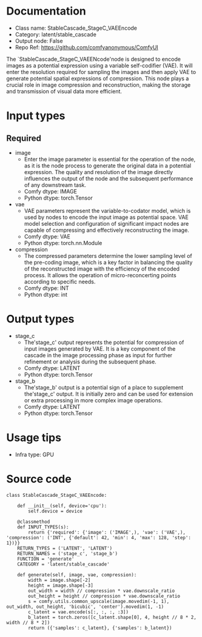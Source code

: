 # Documentation
- Class name: StableCascade_StageC_VAEEncode
- Category: latent/stable_cascade
- Output node: False
- Repo Ref: https://github.com/comfyanonymous/ComfyUI

The `StableCascade_StageC_VAEENcode'node is designed to encode images as a potential expression using a variable self-codifier (VAE). It will enter the resolution required for sampling the images and then apply VAE to generate potential spatial expressions of compression. This node plays a crucial role in image compression and reconstruction, making the storage and transmission of visual data more efficient.

# Input types
## Required
- image
    - Enter the image parameter is essential for the operation of the node, as it is the node process to generate the original data in a potential expression. The quality and resolution of the image directly influences the output of the node and the subsequent performance of any downstream task.
    - Comfy dtype: IMAGE
    - Python dtype: torch.Tensor
- vae
    - VAE parameters represent the variable-to-codator model, which is used by nodes to encode the input image as potential space. VAE model selection and configuration of significant impact nodes are capable of compressing and effectively reconstructing the image.
    - Comfy dtype: VAE
    - Python dtype: torch.nn.Module
- compression
    - The compressed parameters determine the lower sampling level of the pre-coding image, which is a key factor in balancing the quality of the reconstructed image with the efficiency of the encoded process. It allows the operation of micro-reconcerting points according to specific needs.
    - Comfy dtype: INT
    - Python dtype: int

# Output types
- stage_c
    - The'stage_c' output represents the potential for compression of input images generated by VAE. It is a key component of the cascade in the image processing phase as input for further refinement or analysis during the subsequent phase.
    - Comfy dtype: LATENT
    - Python dtype: torch.Tensor
- stage_b
    - The'stage_b' output is a potential sign of a place to supplement the'stage_c' output. It is initially zero and can be used for extension or extra processing in more complex image operations.
    - Comfy dtype: LATENT
    - Python dtype: torch.Tensor

# Usage tips
- Infra type: GPU

# Source code
```
class StableCascade_StageC_VAEEncode:

    def __init__(self, device='cpu'):
        self.device = device

    @classmethod
    def INPUT_TYPES(s):
        return {'required': {'image': ('IMAGE',), 'vae': ('VAE',), 'compression': ('INT', {'default': 42, 'min': 4, 'max': 128, 'step': 1})}}
    RETURN_TYPES = ('LATENT', 'LATENT')
    RETURN_NAMES = ('stage_c', 'stage_b')
    FUNCTION = 'generate'
    CATEGORY = 'latent/stable_cascade'

    def generate(self, image, vae, compression):
        width = image.shape[-2]
        height = image.shape[-3]
        out_width = width // compression * vae.downscale_ratio
        out_height = height // compression * vae.downscale_ratio
        s = comfy.utils.common_upscale(image.movedim(-1, 1), out_width, out_height, 'bicubic', 'center').movedim(1, -1)
        c_latent = vae.encode(s[:, :, :, :3])
        b_latent = torch.zeros([c_latent.shape[0], 4, height // 8 * 2, width // 8 * 2])
        return ({'samples': c_latent}, {'samples': b_latent})
```